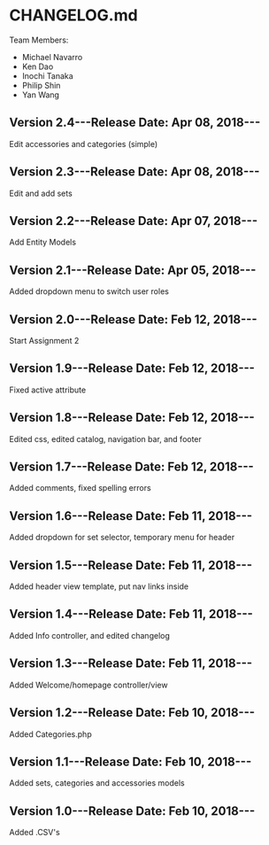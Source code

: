 # CHANGELOG.md

Team Members:
- Michael Navarro
- Ken Dao
- Inochi Tanaka
- Philip Shin
- Yan Wang

## Version 2.4---Release Date: Apr 08, 2018---

Edit accessories and categories (simple)

## Version 2.3---Release Date: Apr 08, 2018---

Edit and add sets

## Version 2.2---Release Date: Apr 07, 2018---

Add Entity Models

## Version 2.1---Release Date: Apr 05, 2018---

Added dropdown menu to switch user roles 

## Version 2.0---Release Date: Feb 12, 2018---

Start Assignment 2

## Version 1.9---Release Date: Feb 12, 2018---

Fixed active attribute

## Version 1.8---Release Date: Feb 12, 2018---

Edited css, edited catalog, navigation bar, and footer

## Version 1.7---Release Date: Feb 12, 2018---

Added comments, fixed spelling errors

## Version 1.6---Release Date: Feb 11, 2018---

Added dropdown for set selector, temporary menu for header

## Version 1.5---Release Date: Feb 11, 2018---

Added header view template, put nav links inside

## Version 1.4---Release Date: Feb 11, 2018---

Added Info controller, and edited changelog

## Version 1.3---Release Date: Feb 11, 2018---

Added Welcome/homepage controller/view

## Version 1.2---Release Date: Feb 10, 2018---

Added Categories.php

## Version 1.1---Release Date: Feb 10, 2018---

Added sets, categories and accessories models

## Version 1.0---Release Date: Feb 10, 2018---

Added .CSV's
